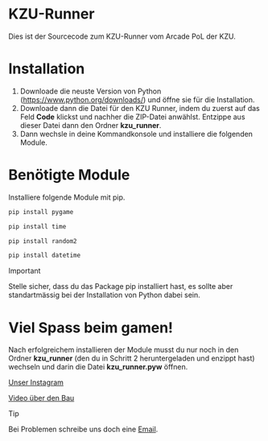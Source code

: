 # KZU-Runner
Dies ist der Sourcecode zum KZU-Runner vom Arcade PoL der KZU.

# Installation

1. Downloade die neuste Version von Python (https://www.python.org/downloads/) und öffne sie für die Installation.
2. Downloade dann die Datei für den KZU Runner, indem du zuerst auf das Feld **Code** klickst und nachher die ZIP-Datei anwählst. Entzippe aus dieser Datei dann den Ordner **kzu_runner**.
3. Dann wechsle in deine Kommandkonsole und installiere die folgenden Module.

# Benötigte Module

Installiere folgende Module mit pip.
```bash
pip install pygame
```
```bash
pip install time
```
```bash
pip install random2
```
```bash
pip install datetime
```
> [!IMPORTANT]
> Stelle sicher, dass du das Package pip installiert hast, es sollte aber standartmässig bei der Installation von Python dabei sein.

# Viel Spass beim gamen!
Nach erfolgreichem installieren der Module musst du nur noch in den Ordner **kzu_runner** (den du in Schritt 2 heruntergeladen und enzippt hast) wechseln und darin die Datei **kzu_runner.pyw** öffnen.


[Unser Instagram](https://www.instagram.com/arcade_pol_kzu)

[Video über den Bau](https://kzu.sharepoint.com/sites/poL426/_layouts/15/stream.aspx?id=%2Fsites%2FpoL426%2FFreigegebene%20Dokumente%2FGeneral%2FOCVideo%2E738077874%2E100006%2Emp4&nav=eyJyZWZlcnJhbEluZm8iOnsicmVmZXJyYWxBcHAiOiJTdHJlYW1XZWJBcHAiLCJyZWZlcnJhbFZpZXciOiJTaGFyZURpYWxvZy1MaW5rIiwicmVmZXJyYWxBcHBQbGF0Zm9ybSI6IldlYiIsInJlZmVycmFsTW9kZSI6InZpZXcifX0&ga=1&referrer=StreamWebApp%2EWeb&referrerScenario=AddressBarCopied%2Eview%2E8db98b13%2Dc86b%2D4f05%2D9746%2D812038223477)

> [!TIP]
> Bei Problemen schreibe uns doch eine [Email](mailto:arcadepol.ch@outlook.com).
